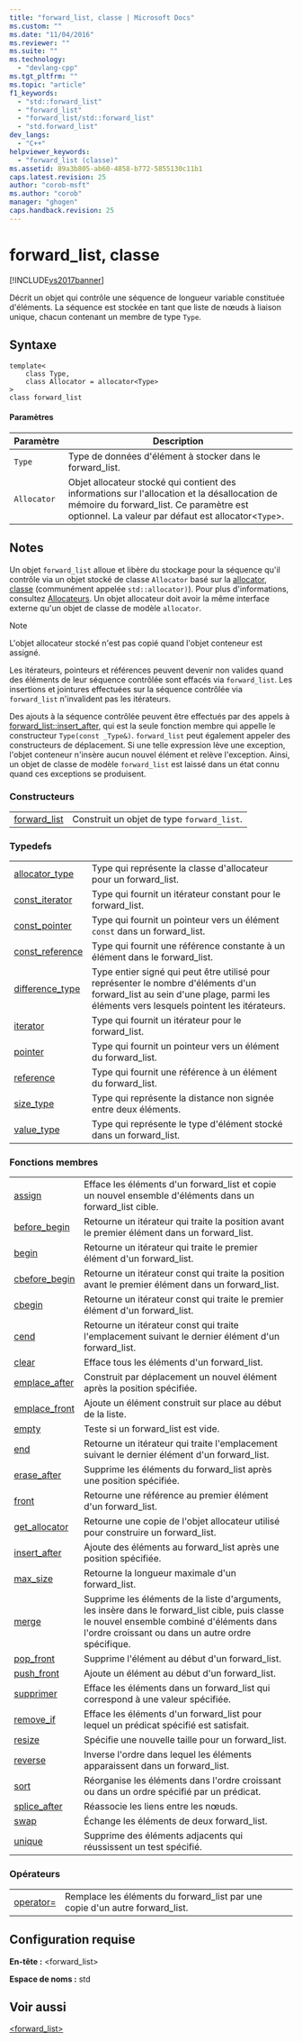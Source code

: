 ```yaml
---
title: "forward_list, classe | Microsoft Docs"
ms.custom: ""
ms.date: "11/04/2016"
ms.reviewer: ""
ms.suite: ""
ms.technology: 
  - "devlang-cpp"
ms.tgt_pltfrm: ""
ms.topic: "article"
f1_keywords: 
  - "std::forward_list"
  - "forward_list"
  - "forward_list/std::forward_list"
  - "std.forward_list"
dev_langs: 
  - "C++"
helpviewer_keywords: 
  - "forward_list (classe)"
ms.assetid: 89a3b805-ab60-4858-b772-5855130c11b1
caps.latest.revision: 25
author: "corob-msft"
ms.author: "corob"
manager: "ghogen"
caps.handback.revision: 25
---
```

# forward_list, classe
[!INCLUDE[vs2017banner](../assembler/inline/includes/vs2017banner.md)]

Décrit un objet qui contrôle une séquence de longueur variable constituée d'éléments.  La séquence est stockée en tant que liste de nœuds à liaison unique, chacun contenant un membre de type `Type`.  
  
## Syntaxe  
  
```  
template<  
    class Type,   
    class Allocator = allocator<Type>   
>  
class forward_list   
```  
  
#### Paramètres  
  
|Paramètre|Description|  
|---------------|-----------------|  
|`Type`|Type de données d'élément à stocker dans le forward\_list.|  
|`Allocator`|Objet allocateur stocké qui contient des informations sur l'allocation et la désallocation de mémoire du forward\_list.  Ce paramètre est optionnel.  La valeur par défaut est allocator\<`Type`\>.|  
  
## Notes  
 Un objet `forward_list` alloue et libère du stockage pour la séquence qu'il contrôle via un objet stocké de classe `Allocator` basé sur la [allocator, classe](../standard-library/allocator-class.md) \(communément appelée `std::allocator)`\).  Pour plus d'informations, consultez [Allocateurs](../standard-library/allocators.md).  Un objet allocateur doit avoir la même interface externe qu'un objet de classe de modèle `allocator`.  
  
> [!NOTE]
>  L'objet allocateur stocké n'est pas copié quand l'objet conteneur est assigné.  
  
 Les itérateurs, pointeurs et références peuvent devenir non valides quand des éléments de leur séquence contrôlée sont effacés via `forward_list`.  Les insertions et jointures effectuées sur la séquence contrôlée via `forward_list` n'invalident pas les itérateurs.  
  
 Des ajouts à la séquence contrôlée peuvent être effectués par des appels à [forward\_list::insert\_after](../Topic/forward_list::insert_after.md), qui est la seule fonction membre qui appelle le constructeur `Type(const _Type&)`.  `forward_list` peut également appeler des constructeurs de déplacement.  Si une telle expression lève une exception, l'objet conteneur n'insère aucun nouvel élément et relève l'exception.  Ainsi, un objet de classe de modèle `forward_list` est laissé dans un état connu quand ces exceptions se produisent.  
  
### Constructeurs  
  
|||  
|-|-|  
|[forward\_list](../Topic/forward_list::forward_list.md)|Construit un objet de type `forward_list`.|  
  
### Typedefs  
  
|||  
|-|-|  
|[allocator\_type](../Topic/forward_list::allocator_type.md)|Type qui représente la classe d'allocateur pour un forward\_list.|  
|[const\_iterator](../Topic/forward_list::const_iterator.md)|Type qui fournit un itérateur constant pour le forward\_list.|  
|[const\_pointer](../Topic/forward_list::const_pointer.md)|Type qui fournit un pointeur vers un élément `const` dans un forward\_list.|  
|[const\_reference](../Topic/forward_list::const_reference.md)|Type qui fournit une référence constante à un élément dans le forward\_list.|  
|[difference\_type](../Topic/forward_list::difference_type.md)|Type entier signé qui peut être utilisé pour représenter le nombre d'éléments d'un forward\_list au sein d'une plage, parmi les éléments vers lesquels pointent les itérateurs.|  
|[iterator](../Topic/forward_list::iterator.md)|Type qui fournit un itérateur pour le forward\_list.|  
|[pointer](../Topic/forward_list::pointer.md)|Type qui fournit un pointeur vers un élément du forward\_list.|  
|[reference](../Topic/forward_list::reference.md)|Type qui fournit une référence à un élément du forward\_list.|  
|[size\_type](../Topic/forward_list::size_type.md)|Type qui représente la distance non signée entre deux éléments.|  
|[value\_type](../Topic/forward_list::value_type.md)|Type qui représente le type d'élément stocké dans un forward\_list.|  
  
### Fonctions membres  
  
|||  
|-|-|  
|[assign](../Topic/forward_list::assign.md)|Efface les éléments d'un forward\_list et copie un nouvel ensemble d'éléments dans un forward\_list cible.|  
|[before\_begin](../Topic/forward_list::before_begin.md)|Retourne un itérateur qui traite la position avant le premier élément dans un forward\_list.|  
|[begin](../Topic/forward_list::begin.md)|Retourne un itérateur qui traite le premier élément d'un forward\_list.|  
|[cbefore\_begin](../Topic/forward_list::cbefore_begin.md)|Retourne un itérateur const qui traite la position avant le premier élément dans un forward\_list.|  
|[cbegin](../Topic/forward_list::cbegin.md)|Retourne un itérateur const qui traite le premier élément d'un forward\_list.|  
|[cend](../Topic/forward_list::cend.md)|Retourne un itérateur const qui traite l'emplacement suivant le dernier élément d'un forward\_list.|  
|[clear](../Topic/forward_list::clear.md)|Efface tous les éléments d'un forward\_list.|  
|[emplace\_after](../Topic/forward_list::emplace_after.md)|Construit par déplacement un nouvel élément après la position spécifiée.|  
|[emplace\_front](../Topic/forward_list::emplace_front.md)|Ajoute un élément construit sur place au début de la liste.|  
|[empty](../Topic/forward_list::empty.md)|Teste si un forward\_list est vide.|  
|[end](../Topic/forward_list::end.md)|Retourne un itérateur qui traite l'emplacement suivant le dernier élément d'un forward\_list.|  
|[erase\_after](../Topic/forward_list::erase_after.md)|Supprime les éléments du forward\_list après une position spécifiée.|  
|[front](../Topic/forward_list::front.md)|Retourne une référence au premier élément d'un forward\_list.|  
|[get\_allocator](../Topic/forward_list::get_allocator.md)|Retourne une copie de l'objet allocateur utilisé pour construire un forward\_list.|  
|[insert\_after](../Topic/forward_list::insert_after.md)|Ajoute des éléments au forward\_list après une position spécifiée.|  
|[max\_size](../Topic/forward_list::max_size.md)|Retourne la longueur maximale d'un forward\_list.|  
|[merge](../Topic/forward_list::merge.md)|Supprime les éléments de la liste d'arguments, les insère dans le forward\_list cible, puis classe le nouvel ensemble combiné d'éléments dans l'ordre croissant ou dans un autre ordre spécifique.|  
|[pop\_front](../Topic/forward_list::pop_front.md)|Supprime l'élément au début d'un forward\_list.|  
|[push\_front](../Topic/forward_list::push_front.md)|Ajoute un élément au début d'un forward\_list.|  
|[supprimer](../Topic/forward_list::remove.md)|Efface les éléments dans un forward\_list qui correspond à une valeur spécifiée.|  
|[remove\_if](../Topic/forward_list::remove_if.md)|Efface les éléments d'un forward\_list pour lequel un prédicat spécifié est satisfait.|  
|[resize](../Topic/forward_list::resize.md)|Spécifie une nouvelle taille pour un forward\_list.|  
|[reverse](../Topic/forward_list::reverse.md)|Inverse l'ordre dans lequel les éléments apparaissent dans un forward\_list.|  
|[sort](../Topic/forward_list::sort.md)|Réorganise les éléments dans l'ordre croissant ou dans un ordre spécifié par un prédicat.|  
|[splice\_after](../Topic/forward_list::splice_after.md)|Réassocie les liens entre les nœuds.|  
|[swap](../Topic/forward_list::swap.md)|Échange les éléments de deux forward\_list.|  
|[unique](../Topic/forward_list::unique.md)|Supprime des éléments adjacents qui réussissent un test spécifié.|  
  
### Opérateurs  
  
|||  
|-|-|  
|[operator\=](../Topic/forward_list::operator=.md)|Remplace les éléments du forward\_list par une copie d'un autre forward\_list.|  
  
## Configuration requise  
 **En\-tête :** \<forward\_list\>  
  
 **Espace de noms :** std  
  
## Voir aussi  
 [\<forward\_list\>](../standard-library/forward-list.md)